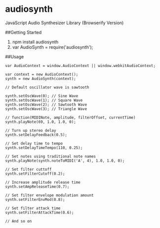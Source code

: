 audiosynth
==========

JavaScript Audio Synthesizer Library (Browserify Version)

##Getting Started

1. npm install audiosynth
2. var AudioSynth = require('audiosynth');

##Usage


	var AudioContext = window.AudioContext || window.webkitAudioContext;

	var context = new AudioContext();
	synth = new AudioSynth(context);

	// Default oscillator wave is sawtooth

	synth.setOscWave(0); // Sine Wave
	synth.setOscWave(1); // Square Wave
	synth.setOscWave(2); // Sawtooth Wave
	synth.setOscWave(3); // Triangle Wave

	// function(MIDINote, amplitude, filterOffset, currentTime)
	synth.playNote(69, 1.0, 1.0, 0);

	// Turn up stereo delay
	synth.setDelayFeedback(0.5); 

	// Set delay time to tempo
	synth.setDelayTimeTempo(110, 0.25);

	// Set notes using traditional note names
	synth.playNote(synth.noteToMIDI('A', 4), 1.0, 1.0, 0);

	// Set filter cuttoff
	synth.setFilterCutoff(0.2);

	// Increase amplitude release time
	synth.setAmpReleaseTime(0.7);

	// Set filter envelope modulation amount
	synth.setFilterEnvMod(0.8);

	// Set filter attack time
	synth.setFilterAttackTime(0.6);

	// And so on